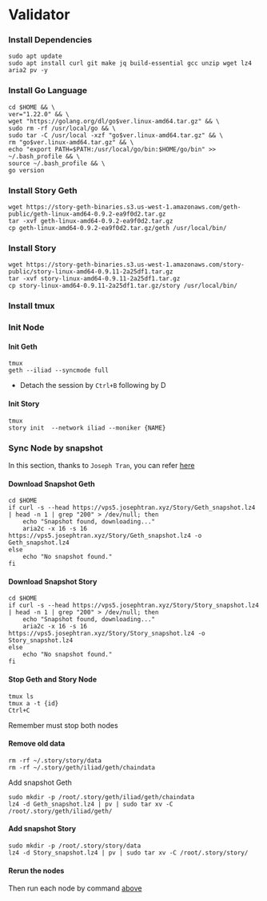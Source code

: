 # Validator

### Install Dependencies <a href="#install-dependencies" id="install-dependencies"></a>

```
sudo apt update
sudo apt install curl git make jq build-essential gcc unzip wget lz4 aria2 pv -y
```

### Install Go Language <a href="#install-go-language" id="install-go-language"></a>

```
cd $HOME && \
ver="1.22.0" && \
wget "https://golang.org/dl/go$ver.linux-amd64.tar.gz" && \
sudo rm -rf /usr/local/go && \
sudo tar -C /usr/local -xzf "go$ver.linux-amd64.tar.gz" && \
rm "go$ver.linux-amd64.tar.gz" && \
echo "export PATH=$PATH:/usr/local/go/bin:$HOME/go/bin" >> ~/.bash_profile && \
source ~/.bash_profile && \
go version
```

### Install Story Geth <a href="#install-story-geth" id="install-story-geth"></a>

```
wget https://story-geth-binaries.s3.us-west-1.amazonaws.com/geth-public/geth-linux-amd64-0.9.2-ea9f0d2.tar.gz
tar -xvf geth-linux-amd64-0.9.2-ea9f0d2.tar.gz
cp geth-linux-amd64-0.9.2-ea9f0d2.tar.gz/geth /usr/local/bin/
```

### Install Story <a href="#install-story" id="install-story"></a>

```
wget https://story-geth-binaries.s3.us-west-1.amazonaws.com/story-public/story-linux-amd64-0.9.11-2a25df1.tar.gz
tar -xvf story-linux-amd64-0.9.11-2a25df1.tar.gz
cp story-linux-amd64-0.9.11-2a25df1.tar.gz/story /usr/local/bin/
```

### Install tmux <a href="#install-tmux" id="install-tmux"></a>

### Init Node <a href="#init-node" id="init-node"></a>

#### Init Geth <a href="#init-geth" id="init-geth"></a>

```
tmux
geth --iliad --syncmode full
```

* Detach the session by `Ctrl+B` following by D

#### Init Story <a href="#init-story" id="init-story"></a>

```
tmux
story init  --network iliad --moniker {NAME}
```

### Sync Node by snapshot <a href="#sync-node-by-snapshot" id="sync-node-by-snapshot"></a>

In this section, thanks to `Joseph Tran`, you can refer [here](https://service.josephtran.xyz/testnet/story/installation#download-story-binary)

#### Download Snapshot Geth <a href="#download-snapshot-geth" id="download-snapshot-geth"></a>

```
cd $HOME
if curl -s --head https://vps5.josephtran.xyz/Story/Geth_snapshot.lz4 | head -n 1 | grep "200" > /dev/null; then
    echo "Snapshot found, downloading..."
    aria2c -x 16 -s 16 https://vps5.josephtran.xyz/Story/Geth_snapshot.lz4 -o Geth_snapshot.lz4
else
    echo "No snapshot found."
fi
```

#### Download Snapshot Story <a href="#download-snapshot-story" id="download-snapshot-story"></a>

```
cd $HOME
if curl -s --head https://vps5.josephtran.xyz/Story/Story_snapshot.lz4 | head -n 1 | grep "200" > /dev/null; then
    echo "Snapshot found, downloading..."
    aria2c -x 16 -s 16 https://vps5.josephtran.xyz/Story/Story_snapshot.lz4 -o Story_snapshot.lz4
else
    echo "No snapshot found."
fi
```

#### Stop Geth and Story Node <a href="#stop-geth-and-story-node" id="stop-geth-and-story-node"></a>

```
tmux ls
tmux a -t {id}
Ctrl+C
```

Remember must stop both nodes

#### Remove old data <a href="#remove-old-data" id="remove-old-data"></a>

```
rm -rf ~/.story/story/data
rm -rf ~/.story/geth/iliad/geth/chaindata
```

Add snapshot Geth

```
sudo mkdir -p /root/.story/geth/iliad/geth/chaindata
lz4 -d Geth_snapshot.lz4 | pv | sudo tar xv -C /root/.story/geth/iliad/geth/
```

#### Add snapshot Story <a href="#add-snapshot-story" id="add-snapshot-story"></a>

```
sudo mkdir -p /root/.story/story/data
lz4 -d Story_snapshot.lz4 | pv | sudo tar xv -C /root/.story/story/
```

#### Rerun the nodes <a href="#rerun-the-nodes" id="rerun-the-nodes"></a>

Then run each node by command [above](https://about/story/validator#init-node)
